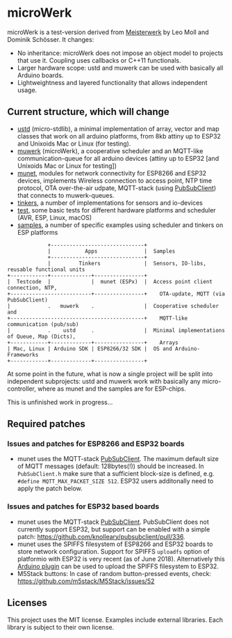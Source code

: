 # microWerk

microWerk is a test-version derived from [Meisterwerk](https://github.com/YeaSoft/MeisterWerk) by Leo Moll and Dominik Schösser. It changes:

* No inheritance: microWerk does not impose an object model to projects that use it. Coupling uses callbacks or C++11 functionals.
* Larger hardware scope: ustd and muwerk can be used with basically all Arduino boards.
* Lightweightness and layered functionality that allows independent usage.

## Current structure, which will change

* [ustd](ustd/) (micro-stdlib), a minimal implementation of array, vector and map classes that work on all arduino platforms, from 8kb attiny up to ESP32 and Unixoids Mac or Linux (for testing).
* [muwerk](muwerk/) (microWerk), a cooperative scheduler and an MQTT-like communication-queue for all arduino devices (attiny up to ESP32 [and Unixoids Mac or Linux for testing])
* [munet](munet/), modules for network connectivity for ESP8266 and ESP32 devices, implements Wireless connection to access point, NTP time protocol, OTA over-the-air udpate, MQTT-stack (using [PubSubClient](https://github.com/knolleary/pubsubclient)) that connects to muwerk-queues.
* [tinkers](tinkers/), a number of implementations for sensors and io-devices
* [test](test/), some basic tests for different hardware platforms and scheduler (AVR, ESP, Linux, macOS)
* [samples](samples/), a number of specific examples using scheduler and tinkers on ESP platforms

```
             +------------------------------+
             |           Apps               |  Samples
             +------------------------------+
             |         Tinkers              |  Sensors, IO-libs, reusable functional units
+------------+-------------+----------------+
|  Testcode  |             |  munet (ESPx)  |  Access point client connection, NTP, 
+--------------------------+----------------+    OTA-update, MQTT (via PubSubClient)
|            .   muwerk    .                |  Cooperative scheduler and  
+-------------------------------------------+    MQTT-like communication (pub/sub)
|            .    ustd     .                |  Minimal implementations of Queue, Map (Dicts),
+------------+-------------+----------------+    Arrays
| Mac, Linux | Arduino SDK | ESP8266/32 SDK |  OS and Arduino-Frameworks
+------------+-------------+----------------+
```

At some point in the future, what is now a single project will be split into independent subprojects: ustd and muwerk work with basically any micro-controller, where as munet and the samples are for ESP-chips.

This is unfinished work in progress...

## Required patches

### Issues and patches for ESP8266 and ESP32 boards

* munet uses the MQTT-stack [PubSubClient](https://github.com/knolleary/pubsubclient). The maximum default size of MQTT messages (default: 128bytes(!)) should be increased. In `PubSubClient.h` make sure that a sufficient block-size is defined, e.g. `#define MQTT_MAX_PACKET_SIZE 512`. ESP32 users additonally need to apply the patch below.

### Issues and patches for ESP32 based boards

* munet uses the MQTT-stack [PubSubClient](https://github.com/knolleary/pubsubclient). PubSubClient does not currently support ESP32, but support can be enabled with a simple patch: <https://github.com/knolleary/pubsubclient/pull/336>. 
* munet uses the SPIFFS filesystem of ESP8266 and ESP32 boards to store network configuration. Support for SPIFFS `uploadfs` option of platformio with ESP32 is very recent (as of June 2018). Alternatively this [Arduino plugin](https://github.com/me-no-dev/arduino-esp32fs-plugin) can be used to upload the SPIFFS filesystem to ESP32.
* M5Stack buttons: In case of random button-pressed events, check: <https://github.com/m5stack/M5Stack/issues/52>

## Licenses

This project uses the MIT license. Examples include external libraries. Each library is subject to their own license.
